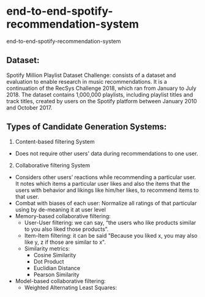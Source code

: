 # end-to-end-spotify-recommendation-system
end-to-end-spotify-recommendation-system



## Dataset:
Spotify Million Playlist Dataset Challenge: consists of a dataset and evaluation to enable research in music recommendations. It is a continuation of the RecSys Challenge 2018, which ran from January to July 2018. The dataset contains 1,000,000 playlists, including playlist titles and track titles, created by users on the Spotify platform between January 2010 and October 2017.






## Types of Candidate Generation Systems:
1. Content-based filtering System
- Does not require other users' data during recommendations to one user.

2. Collaborative filtering System
- Considers other users’ reactions while recommending a particular user. It notes which items a particular user likes and also the items that the users with behavior and likings like him/her likes, to recommend items to that user.
- Combat with biases of each user: Normalize all ratings of that particular using by de-meaning it at user level
- Memory-based collaborative filtering:
    - User-User filtering: we can say, “the users who like products similar to you also liked those products”. 
    - Item-Item filtering: it can be said "Because you liked x, you may also like y, z if those are similar to x".
    - Similarity metrics:
        - Cosine Similarity
        - Dot Product
        - Euclidian Distance
        - Pearson Similarity
- Model-based collaborative filtering:
    - Weighted Alternating Least Squares:
    